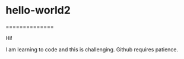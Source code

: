 # hello-world2
==============

Hi!

I am learning to code and this is challenging.
Github requires patience.
